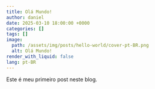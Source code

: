 ```yaml
---
title: Olá Mundo!
author: daniel
date: 2025-03-10 18:00:00 +0000
categories: []
tags: []
image:
  path: /assets/img/posts/hello-world/cover-pt-BR.png
  alt: Olá Mundo!
render_with_liquid: false
lang: pt-BR
---
```


Este é meu primeiro post neste blog.
